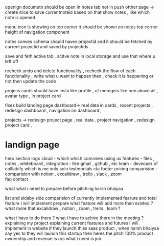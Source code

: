 openign documetn should be open in notes tab not in push otther page 
-> create slice to save currentnoteid based on that show notes , like which note is opened 

menu icon is showing on top corner it should be shown on notes top corner 
height of navigation component 

notes conves schema should havev projectid and it should be fetched by current projectid and saved by projectids 

save and feth active tab , acitve note in local storage and use that where u left off 

recheck undo and delete functionality , recheck the flow of each functionality , write what u want to happen then , check it is happening or not then update the code


projecs cards should have insta like profile , of memgers like one above all , avatar type , in project card 



fixes
build landing page
dashboard-> real data in cards , recent projects , redesign dashboard , navigation on dashboard , 

projects -> redesign project page , real data , project navigation , redesign project card , 




# landign page 
hero section 
logo cloud - which which comanies using us
features - files , notes , whiteboard , 
integration - like gmail , github , etc 
team - deveoper of colllabify which is me only solo
testmonials 
cta 
footer
pricing 
comparision - comparision with notion , excalidraw , trello , slack , zoom  
faq 
contact


what what i need to prepare before pitching harsh bhaiyaa 

<!-- clean consistent shadcn uiux design -->
<!-- complete working navigation in whole website  -->

<!-- consisteny spinner loader everywhere  -->
<!-- fix files loader  -->

list and sideby side comparision of currently implemented fearure and total feature i will implement
prepare what feature will add more than existed ? what more that excalidraw , notion , zoom , trello , loom ? 


what i have to do there ? what i have to achive there in the meeting ? 
explaining my project 
explaining current features and futures i will implement in website 
if they launch thiss saas product , when harsh bhaiyaa say yes to they will launch this startup then 
heres the pitch 100% product ownership and revenue is urs what i need is job 


